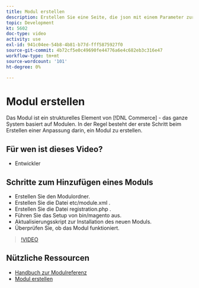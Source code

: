 ```yaml
---
title: Modul erstellen
description: Erstellen Sie eine Seite, die json mit einem Parameter zurückgibt.
topic: Development
kt: 5602
doc-type: video
activity: use
exl-id: 941c04ee-54b8-4b81-b77d-fff5875927f0
source-git-commit: 4b72cf5e0c49690fe44776a6e4c682eb3c316e47
workflow-type: tm+mt
source-wordcount: '101'
ht-degree: 0%

---
```


# Modul erstellen

Das Modul ist ein strukturelles Element von [!DNL Commerce] - das ganze System basiert auf Modulen. In der Regel besteht der erste Schritt beim Erstellen einer Anpassung darin, ein Modul zu erstellen.

## Für wen ist dieses Video?

- Entwickler

## Schritte zum Hinzufügen eines Moduls

- Erstellen Sie den Modulordner.
- Erstellen Sie die Datei etc/module.xml .
- Erstellen Sie die Datei registration.php .
- Führen Sie das Setup von bin/magento aus.
- Aktualisierungsskript zur Installation des neuen Moduls.
- Überprüfen Sie, ob das Modul funktioniert.

>[!VIDEO](https://video.tv.adobe.com/v/35792?quality=12&learn=on)

## Nützliche Ressourcen

- [Handbuch zur Modulreferenz](https://devdocs.magento.com/guides/v2.4/mrg/intro.html)
- [Modul erstellen](https://devdocs.magento.com/videos/fundamentals/create-a-new-module/)
